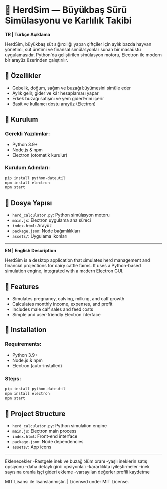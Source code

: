 
# 🐄 HerdSim — Büyükbaş Sürü Simülasyonu ve Karlılık Takibi

**TR | Türkçe Açıklama**

HerdSim, büyükbaş süt sığırcılığı yapan çiftçiler için aylık bazda hayvan yönetimi, süt üretimi ve finansal simülasyonlar sunan bir masaüstü uygulamasıdır. Python'da geliştirilen simülasyon motoru, Electron ile modern bir arayüz üzerinden çalıştırılır.

## 🚀 Özellikler
- Gebelik, doğum, sağım ve buzağı büyümesini simüle eder
- Aylık gelir, gider ve kâr hesaplaması yapar
- Erkek buzağı satışını ve yem giderlerini içerir
- Basit ve kullanıcı dostu arayüz (Electron)

## 🔧 Kurulum
### Gerekli Yazılımlar:
- Python 3.9+
- Node.js & npm
- Electron (otomatik kurulur)

### Kurulum Adımları:
```bash
pip install python-dateutil
npm install electron
npm start
```

## 📁 Dosya Yapısı
- `herd_calculator.py`: Python simülasyon motoru
- `main.js`: Electron uygulama ana süreci
- `index.html`: Arayüz
- `package.json`: Node bağımlılıkları
- `assets/`: Uygulama ikonları

---

**EN | English Description**

HerdSim is a desktop application that simulates herd management and financial projections for dairy cattle farms. It uses a Python-based simulation engine, integrated with a modern Electron GUI.

## 🚀 Features
- Simulates pregnancy, calving, milking, and calf growth
- Calculates monthly income, expenses, and profit
- Includes male calf sales and feed costs
- Simple and user-friendly Electron interface

## 🔧 Installation
### Requirements:
- Python 3.9+
- Node.js & npm
- Electron (auto-installed)

### Steps:
```bash
pip install python-dateutil
npm install electron
npm start
```

## 📁 Project Structure
- `herd_calculator.py`: Python simulation engine
- `main.js`: Electron main process
- `index.html`: Front-end interface
- `package.json`: Node dependencies
- `assets/`: App icons

---

Eklenecekler
-Rastgele inek ve buzağ ölüm oranı
-yaşlı ineklerin satış opsiyonu
-daha detaylı girdi opsiyonları
-kararlılıkta iyileştirmeler
-inek sayısına oranla işçi gideri ekleme
-varsayılan değerler profili kaydetme

MIT Lisansı ile lisanslanmıştır. | Licensed under MIT License.
